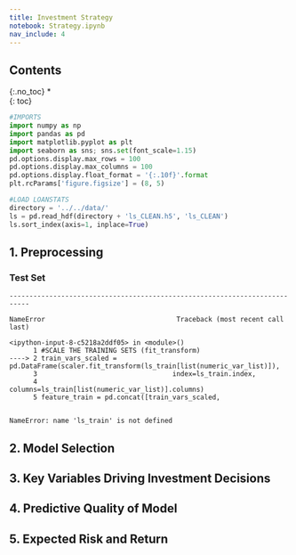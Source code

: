 ```yaml
---
title: Investment Strategy
notebook: Strategy.ipynb
nav_include: 4
---
```


## Contents
{:.no_toc}
*  
{: toc}




```python
#IMPORTS
import numpy as np
import pandas as pd
import matplotlib.pyplot as plt
import seaborn as sns; sns.set(font_scale=1.15)
pd.options.display.max_rows = 100
pd.options.display.max_columns = 100
pd.options.display.float_format = '{:.10f}'.format
plt.rcParams['figure.figsize'] = (8, 5)
```




```python
#LOAD LOANSTATS
directory = '../../data/'
ls = pd.read_hdf(directory + 'ls_CLEAN.h5', 'ls_CLEAN')
ls.sort_index(axis=1, inplace=True)
```


## 1. Preprocessing

### Test Set














    ---------------------------------------------------------------------------

    NameError                                 Traceback (most recent call last)

    <ipython-input-8-c5218a2ddf05> in <module>()
          1 #SCALE THE TRAINING SETS (fit_transform)
    ----> 2 train_vars_scaled = pd.DataFrame(scaler.fit_transform(ls_train[list(numeric_var_list)]),
          3                                  index=ls_train.index,
          4                                  columns=ls_train[list(numeric_var_list)].columns)
          5 feature_train = pd.concat([train_vars_scaled, 


    NameError: name 'ls_train' is not defined






## 2. Model Selection

## 3. Key Variables Driving Investment Decisions

## 4. Predictive Quality of Model

##  5. Expected Risk and Return
